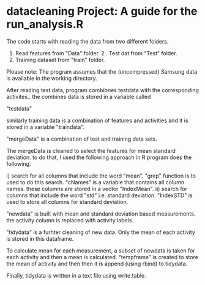 # datacleaning Project: A guide for the run_analysis.R 

The code starts with reading the data from two different folders. 
1. Read features from "Data" folder.
2 . Test dat from "Test" folder.
3. Training dataset from "train" folder.
 
Please note: The program assumes that the (uncompressed) Samsung data  is available in the working directory.  

After reading test data, program combibnes testdata with the corresponding activites.. the combines data is stored in a variable called

"testdata"

similarly training data is a combination of features and activities and it is stored in a variable "traindata".

"mergeData" is a combination of test and training data sets.


The mergeData is cleaned to select the features for mean standard deviation.  to do that, I used the following approach in R program does the following.

i) search for all columns that include the word "mean". "grep" function is to used to do this search. "cNames" is a variable that contains all column names.
these columns are stored in a vector "IndexMean".
ii) search for columns that include the word "std" i.e. standard deviation. "IndexSTD" is used to store all columns for standard deviation.

"newdata" is built with mean and standard deviation based measurements.  the activity column is replaced with activity labels.

"tidydata" is a furhter cleaning of new data. Only the mean of each activity is stored in this dataframe.

To calculate mean for each measurement, a subset of newdata is taken for each activity and then a mean is calculated.
"tempframe" is created to store the mean of activity and then then it is append (using rbind) to tidydata.

Finally, tidydata is written in a text file using write.table.
